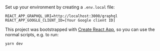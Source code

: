 Set up your environment by creating a `.env.local` file:

```
REACT_APP_GRAPHQL_URI=http://localhost:3000/graphql
REACT_APP_GOOGLE_CLIENT_ID=[Your Google client ID]
```

This project was bootstrapped with [Create React App](https://github.com/facebook/create-react-app), so you can use the normal scripts, e.g. to run:

```
yarn dev
```

